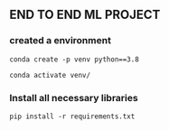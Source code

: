 ## END TO END ML PROJECT

### created a environment

```
conda create -p venv python==3.8 

conda activate venv/
```

### Install all necessary libraries

```
pip install -r requirements.txt

```